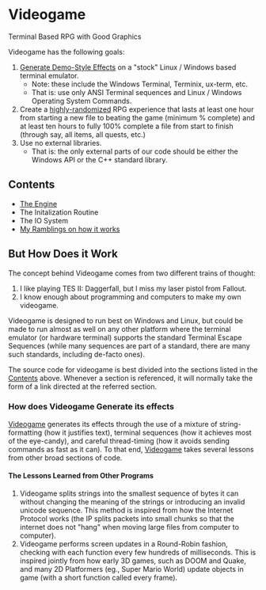# Videogame
 Terminal Based RPG with Good Graphics

 Videogame has the following goals:
 1. [Generate Demo-Style Effects](#generating-demo-style-effects-on-a-stock-terminal-emulator) on a "stock" Linux / Windows based terminal 
 emulator.
    - Note: these include the Windows Terminal, Terminix, ux-term, etc.
    - That is: use only ANSI Terminal sequences and Linux / Windows Operating
    System Commands.
 2. Create a [highly-randomized](#randomness-in-our-engine) RPG experience that 
 lasts at least one hour from starting a new file to beating the game (minimum %
 complete) and at least ten hours to fully 100% complete a file from start to 
 finish (through say, all items, all quests, etc.)
 3. Use no external libraries.
    - That is: the only external parts of our code should be either the Windows 
    API or the C++ standard library.

## Contents
- [The Engine](./source/engine/readme.md)
- The Initalization Routine
- The IO System
- [My Ramblings on how it works](#but-how-does-it-work)

## But How Does it Work
The concept behind Videogame comes from two different trains of thought:
1. I like playing TES II: Daggerfall, but I miss my laser pistol from Fallout.
2. I know enough about programming and computers to make my own videogame.

Videogame is designed to run best on Windows and Linux, but could be made to 
run almost as well on any other platform where the terminal emulator (or 
hardware terminal) supports the standard Terminal Escape Sequences (while many
sequences are part of a standard, there are many such standards, including 
de-facto ones).

The source code for videogame is best divided into the sections listed in 
the [Contents](#contents) above. Whenever a section is referenced, it will 
normally take the form of a link directed at the referred section.

### How does Videogame Generate its effects
[Videogame](#videogame) generates its effects through the use of a mixture of 
string-formatting (how it justifies text), terminal sequences (how it achieves
most of the eye-candy), and careful thread-timing (how it avoids sending commands
as fast as it can). To that end, [Videogame](#videogame) takes several lessons 
from other broad sections of code.

#### The Lessons Learned from Other Programs
1. Videogame splits strings into the smallest sequence of bytes it can without 
changing the meaning of the strings or introducing an invalid unicode sequence. 
This method is inspired from how the Internet Protocol works (the IP splits 
packets into small chunks so that the internet does not "hang" when moving large
files from computer to computer).
2. Videogame performs screen updates in a Round-Robin fashion, checking with each
function every few hundreds of milliseconds. This is inspired jointly from how 
early 3D games, such as DOOM and Quake, and many 2D Platformers (eg., Super 
Mario World) update objects in game (with a short function called every frame).

